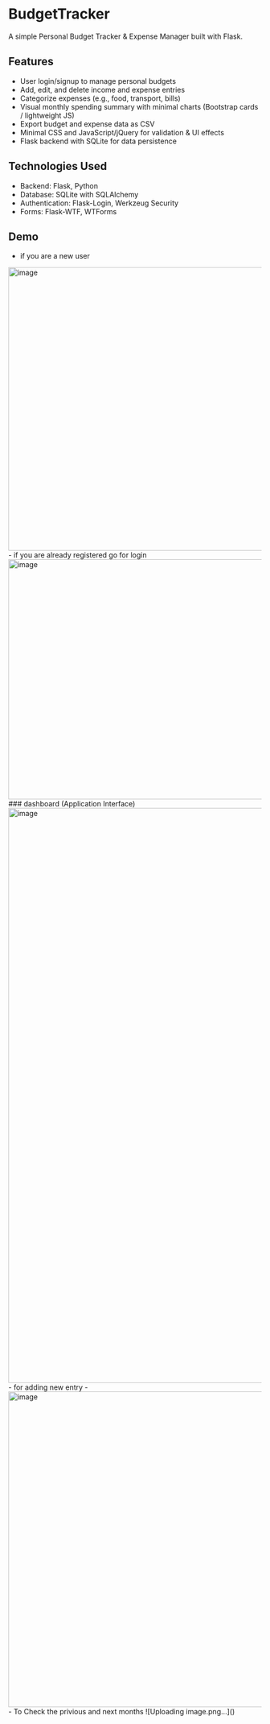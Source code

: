 # BudgetTracker
A simple Personal Budget Tracker & Expense Manager built with Flask.

## Features
- User login/signup to manage personal budgets
- Add, edit, and delete income and expense entries
- Categorize expenses (e.g., food, transport, bills)
- Visual monthly spending summary with minimal charts (Bootstrap cards / lightweight JS)
- Export budget and expense data as CSV
- Minimal CSS and JavaScript/jQuery for validation & UI effects
- Flask backend with SQLite for data persistence
## Technologies Used
* Backend: Flask, Python
* Database: SQLite with SQLAlchemy
* Authentication: Flask-Login, Werkzeug Security
* Forms: Flask-WTF, WTForms
## Demo
- if you are a new user
<img width="1090" height="563" alt="image" src="https://github.com/user-attachments/assets/d2f67749-803b-4399-b946-e7d41e4357ea" />
- if you are already registered go for login
  <img width="1090" height="477" alt="image" src="https://github.com/user-attachments/assets/0f82100d-a841-4a97-8ceb-ad3fe84ed941" />
  ### dashboard (Application Interface)
  <img width="1090" height="1142" alt="image" src="https://github.com/user-attachments/assets/5f96a9c7-e594-43d8-985a-eb817579f3a1" />
- for adding new entry
- <img width="653" height="627" alt="image" src="https://github.com/user-attachments/assets/c49d772b-50a4-4496-9f8e-350bf6a3e01e" />
- To Check the privious and next months
  ![Uploading image.png…]()


